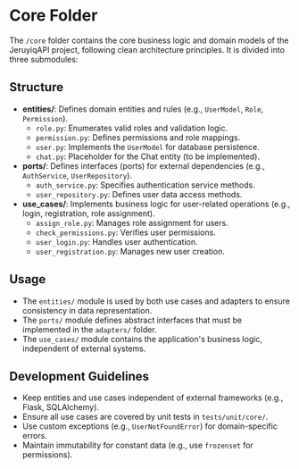# Core Folder

The `/core` folder contains the core business logic and domain models of the JeruyiqAPI project, following clean architecture principles. It is divided into three submodules:

## Structure
- **entities/**: Defines domain entities and rules (e.g., `UserModel`, `Role`, `Permission`).
  - `role.py`: Enumerates valid roles and validation logic.
  - `permission.py`: Defines permissions and role mappings.
  - `user.py`: Implements the `UserModel` for database persistence.
  - `chat.py`: Placeholder for the Chat entity (to be implemented).
- **ports/**: Defines interfaces (ports) for external dependencies (e.g., `AuthService`, `UserRepository`).
  - `auth_service.py`: Specifies authentication service methods.
  - `user_repository.py`: Defines user data access methods.
- **use_cases/**: Implements business logic for user-related operations (e.g., login, registration, role assignment).
  - `assign_role.py`: Manages role assignment for users.
  - `check_permissions.py`: Verifies user permissions.
  - `user_login.py`: Handles user authentication.
  - `user_registration.py`: Manages new user creation.

## Usage
- The `entities/` module is used by both use cases and adapters to ensure consistency in data representation.
- The `ports/` module defines abstract interfaces that must be implemented in the `adapters/` folder.
- The `use_cases/` module contains the application's business logic, independent of external systems.

## Development Guidelines
- Keep entities and use cases independent of external frameworks (e.g., Flask, SQLAlchemy).
- Ensure all use cases are covered by unit tests in `tests/unit/core/`.
- Use custom exceptions (e.g., `UserNotFoundError`) for domain-specific errors.
- Maintain immutability for constant data (e.g., use `frozenset` for permissions).